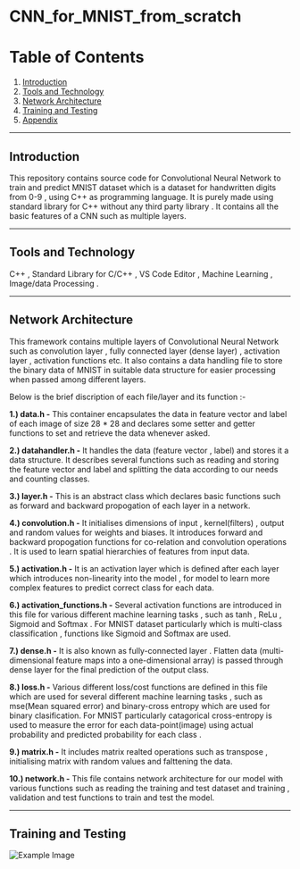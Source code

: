 # CNN_for_MNIST_from_scratch

# Table of Contents
1. [Introduction](#introduction)
2. [Tools and Technology](#toolsandtechnology)
3. [Network Architecture](#networkarchitecture)
4. [Training and Testing](#trainingandtesting)
5. [Appendix](#appendix)

-----

## Introduction
This repository contains source code for Convolutional Neural Network to train and predict MNIST dataset which is a dataset for handwritten digits from 0-9 , using C++ as programming language. It is purely made using standard library for C++ without any third party library . It contains all the basic features of a CNN such as multiple layers.

-----------

## Tools and Technology
C++ , Standard Library for C/C++ , VS Code Editor , Machine Learning , Image/data Processing .

---------

## Network Architecture
This framework contains multiple layers of Convolutional Neural Network such as convolution layer , fully connected layer (dense layer) , activation layer , activation functions etc. It also contains a data handling file to store the binary data of MNIST in suitable data structure for easier processing when passed among different layers.

Below is the brief discription of each file/layer and its function :-

**1.) data.h -** This container encapsulates the data in feature vector and label of each image of size 28 * 28 and declares some setter and getter functions to set and retrieve the data whenever asked.

**2.) datahandler.h -** It handles the data (feature vector , label) and stores it a data structure. It describes several functions such as reading and storing the feature vector and label and splitting the data according to our needs and counting classes.

**3.) layer.h -** This is an abstract class which declares basic functions such as forward and backward propogation of each layer in a network.

**4.) convolution.h -** It initialises dimensions of input , kernel(filters) , output and random values for weights and biases. It introduces forward and backward propogation functions for co-relation and convolution operations . It is used to learn spatial hierarchies of features from input data.

**5.) activation.h -** It is an activation layer which is defined after each layer which introduces non-linearity into the model , for model to learn more complex features to predict correct class for each data.

**6.) activation_functions.h -** Several activation functions are introduced in this file for various different machine learning tasks , such as tanh , ReLu , Sigmoid and Softmax . For MNIST dataset particularly which is multi-class classification , functions like Sigmoid and Softmax are used.

**7.) dense.h -** It is also known as fully-connected layer . Flatten data (multi-dimensional feature maps into a one-dimensional array) is passed through dense layer for the final prediction of the output class.

**8.) loss.h -** Various different loss/cost functions are defined in this file which are used for several different machine learning tasks , such as mse(Mean squared error) and binary-cross entropy which are used for binary clasification. For MNIST particularly catagorical cross-entropy is used to measure the error for each data-point(image) using actual probability and predicted probability for each class .

**9.) matrix.h -** It includes matrix realted operations such as transpose , initialising matrix with random values and falttening the data.

**10.) network.h -** This file contains network architecture for our model with various functions such as reading the training and test dataset and training , validation and test functions to train and test the model.

-----------

## Training and Testing 
![Example Image](https://github.com/kyra-09/CNN_for_MNIST_from_scratch/blob/main/Screenshot%20(152).png)


